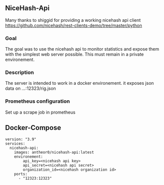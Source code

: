 ## NiceHash-Api
Many thanks to shiggid for providing a working nicehash api client https://github.com/nicehash/rest-clients-demo/tree/master/python

### Goal
The goal was to use the nicehash api to monitor statistics and expose them with the simplest web server possible.
This must remain in a private environement.

### Description
The server is intended to work in a docker environement.
it exposes json data on *.*.*.*:12323/rig.json

### Prometheus configuration
Set up a scrape job in prometheus

## Docker-Compose

```docker-compose
version: "3.9"
services:
  nicehash-api:
    images: antheor0/nicehash-api:latest
    environement:
        api_key=<nicehash api key>
        api_secret=<nicehash api secret>
        organization_id=<nicehash organization id>
    ports:
      - "12323:12323"
```
